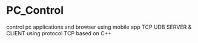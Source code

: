 # PC_Control
control pc applications and browser using mobile app TCP UDB SERVER &amp; CLIENT using protocol TCP based on C++
